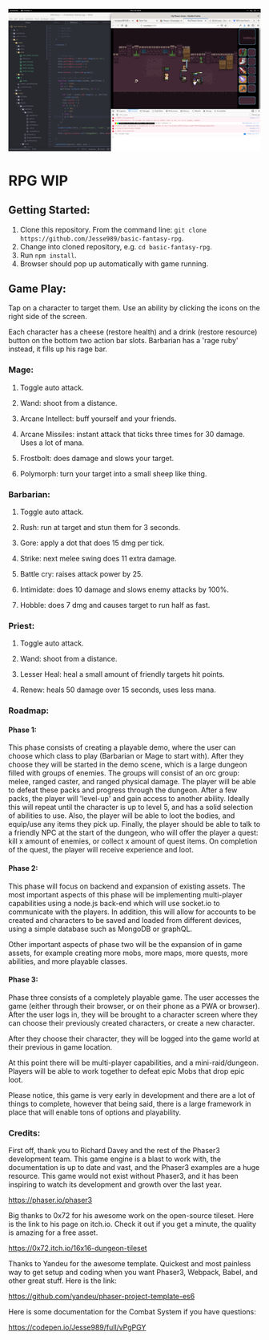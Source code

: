 ![Quick Screenshot](./src/assets/screenshot.png?raw=true "Quick Screenshot")

# RPG WIP
## Getting Started:
1. Clone this repository. From the command line: `git clone https://github.com/Jesse989/basic-fantasy-rpg`.
2. Change into cloned repository, e.g. `cd basic-fantasy-rpg`.
3. Run `npm install`.
4. Browser should pop up automatically with game running.

## Game Play:
Tap on a character to target them.
Use an ability by clicking the icons on the right side of the screen.


Each character has a cheese (restore health) and a drink (restore resource) button on the bottom two action bar slots. Barbarian has a 'rage ruby' instead, it fills up his rage bar.

### Mage:

1. Toggle auto attack.

2. Wand: shoot from a distance.

3. Arcane Intellect:  buff yourself and your friends.

4. Arcane Missiles: instant attack that ticks three times for 30 damage. Uses a lot of mana.

5. Frostbolt: does damage and slows your target.

6. Polymorph: turn your target into a small sheep like thing.

### Barbarian:

1. Toggle auto attack.

2. Rush: run at target and stun them for 3 seconds.

3. Gore: apply a dot that does 15 dmg per tick.

4. Strike: next melee swing does 11 extra damage.

5. Battle cry: raises attack power by 25.

6. Intimidate: does 10 damage and slows enemy attacks by 100%.

7. Hobble: does 7 dmg and causes target to run half as fast.

### Priest:

1. Toggle auto attack.

2. Wand: shoot from a distance.

3. Lesser Heal: heal a small amount of friendly targets hit points.

4. Renew: heals 50 damage over 15 seconds, uses less mana.


### Roadmap:

#### Phase 1:

This phase consists of creating a playable demo, where the user can choose which class to play (Barbarian or Mage to start with). After they choose they will be started in the demo scene, which is a large dungeon filled with groups of enemies. The groups will consist of an orc group: melee, ranged caster, and ranged physical damage. The player will be able to defeat these packs and progress through the dungeon. After a few packs, the player will 'level-up' and gain access to another ability. Ideally this will repeat until the character is up to level 5, and has a solid selection of abilities to use.
Also, the player will be able to loot the bodies, and equip/use any items they pick up.
Finally, the player should be able to talk to a friendly NPC at the start of the dungeon, who will offer the player a quest: kill x amount of enemies, or collect x amount of quest items. On completion of the quest, the player will receive experience and loot.

#### Phase 2:

This phase will focus on backend and expansion of existing assets.
The most important aspects of this phase will be implementing multi-player capabilities using a node.js back-end which will use socket.io to communicate with the players. In addition, this will allow for accounts to be created and characters to be saved and loaded from different devices, using a simple database such as MongoDB or graphQL.

Other important aspects of phase two will be the expansion of in game assets, for example creating more mobs, more maps, more quests, more abilities, and more playable classes.

#### Phase 3:

Phase three consists of a completely playable game. The user accesses the game (either through their browser, or on their phone as a PWA or browser). After the user logs in, they will be brought to a character screen where they can choose their previously created characters, or create a new character.

After they choose their character, they will be logged into the game world at their previous in game location.

At this point there will be multi-player capabilities, and a mini-raid/dungeon.
Players will be able to work together to defeat epic Mobs that drop epic loot.


Please notice, this game is very early in development and there are a lot of things to complete, however that being said, there is a large framework in place that will enable tons of options and playability.

### Credits:

First off, thank you to Richard Davey and the rest of the Phaser3
development team. This game engine is a blast to work with, the
documentation is up to date and vast, and the Phaser3 examples are
a huge resource. This game would not exist without Phaser3, and it
has been inspiring to watch its development and growth over the last
year.

https://phaser.io/phaser3

Big thanks to 0x72 for his awesome work on the open-source tileset. Here is the link to his page on itch.io. Check it out if you get a minute, the quality is amazing for a free asset.

https://0x72.itch.io/16x16-dungeon-tileset

Thanks to Yandeu for the awesome template. Quickest and most painless way to get setup and coding when you want Phaser3, Webpack, Babel, and other great stuff. Here is the link:

https://github.com/yandeu/phaser-project-template-es6

Here is some documentation for the Combat System if you have questions:

https://codepen.io/Jesse989/full/vPgPGY
